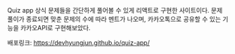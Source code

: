 Quiz app
상식 문제들을 간단하게 풀어볼 수 있게 리액트로 구현한 사이트이다.
문제 풀이가 종료되면 맞춘 문제의 수에 따라 멘트가 나오며, 카카오톡으로 공유할 수 있는 기능을 카카오API로 구현해보았다.

배포링크: https://devhyungjun.github.io/quiz-app/
